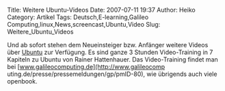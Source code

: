 Title: Weitere Ubuntu-Videos
Date: 2007-07-11 19:37
Author: Heiko
Category: Artikel
Tags: Deutsch,E-learning,Galileo Computing,linux,News,screencast,Ubuntu,Video
Slug: Weitere_Ubuntu_Videos

Und ab sofort stehen dem Neueinsteiger bzw. Anfänger weitere Videos über
[Ubuntu](http://de.wikipedia.org/wiki/Ubuntu) zur Verfügung. Es sind ganze 3
Stunden Video-Training in 7 Kapiteln zu Ubuntu von Rainer Hattenhauer. Das
Video-Training findet man bei [www.galileocomputing.de](http://www.galileocomp
uting.de/presse/pressemeldungen/gp/pmID-80), wie übrigends auch viele
openbook.

